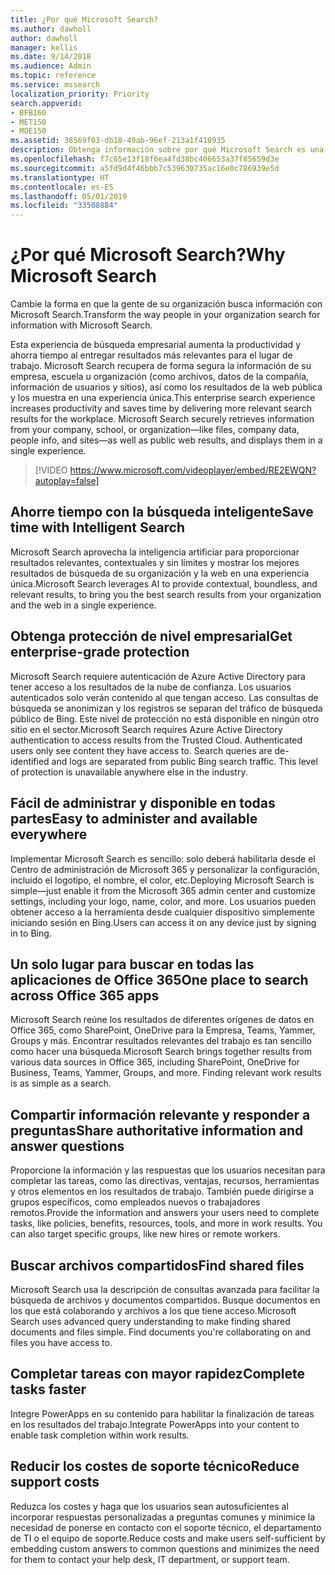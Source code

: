 ```yaml
---
title: ¿Por qué Microsoft Search?
ms.author: dawholl
author: dawholl
manager: kellis
ms.date: 9/14/2018
ms.audience: Admin
ms.topic: reference
ms.service: mssearch
localization_priority: Priority
search.appverid:
- BFB160
- MET150
- MOE150
ms.assetid: 38569f03-db18-49ab-96ef-213a1f410935
description: Obtenga información sobre por qué Microsoft Search es una búsqueda empresarial inteligente para el lugar de trabajo moderno.
ms.openlocfilehash: f7c65e13f18f6ea4fd38bc406653a37f85659d3e
ms.sourcegitcommit: a5fd9d4f46bbb7c539630735ac16e0c786939e5d
ms.translationtype: HT
ms.contentlocale: es-ES
ms.lasthandoff: 05/01/2019
ms.locfileid: "33508884"
---
```

# <a name="why-microsoft-search"></a><span data-ttu-id="742b4-103">¿Por qué Microsoft Search?</span><span class="sxs-lookup"><span data-stu-id="742b4-103">Why Microsoft Search</span></span>

<span data-ttu-id="742b4-104">Cambie la forma en que la gente de su organización busca información con Microsoft Search.</span><span class="sxs-lookup"><span data-stu-id="742b4-104">Transform the way people in your organization search for information with Microsoft Search.</span></span> 
  
<span data-ttu-id="742b4-p101">Esta experiencia de búsqueda empresarial aumenta la productividad y ahorra tiempo al entregar resultados más relevantes para el lugar de trabajo. Microsoft Search recupera de forma segura la información de su empresa, escuela u organización (como archivos, datos de la compañía, información de usuarios y sitios), así como los resultados de la web pública y los muestra en una experiencia única.</span><span class="sxs-lookup"><span data-stu-id="742b4-p101">This enterprise search experience increases productivity and saves time by delivering more relevant search results for the workplace. Microsoft Search securely retrieves information from your company, school, or organization—like files, company data, people info, and sites—as well as public web results, and displays them in a single experience.</span></span>

> [!VIDEO https://www.microsoft.com/videoplayer/embed/RE2EWQN?autoplay=false]
  
## <a name="save-time-with-intelligent-search"></a><span data-ttu-id="742b4-107">Ahorre tiempo con la búsqueda inteligente</span><span class="sxs-lookup"><span data-stu-id="742b4-107">Save time with Intelligent Search</span></span>

<span data-ttu-id="742b4-108">Microsoft Search aprovecha la inteligencia artificiar para proporcionar resultados relevantes, contextuales y sin límites y mostrar los mejores resultados de búsqueda de su organización y la web en una experiencia única.</span><span class="sxs-lookup"><span data-stu-id="742b4-108">Microsoft Search leverages AI to provide contextual, boundless, and relevant results, to bring you the best search results from your organization and the web in a single experience.</span></span>
  
## <a name="get-enterprise-grade-protection"></a><span data-ttu-id="742b4-109">Obtenga protección de nivel empresarial</span><span class="sxs-lookup"><span data-stu-id="742b4-109">Get enterprise-grade protection</span></span>

<span data-ttu-id="742b4-p102">Microsoft Search requiere autenticación de Azure Active Directory para tener acceso a los resultados de la nube de confianza. Los usuarios autenticados solo verán contenido al que tengan acceso. Las consultas de búsqueda se anonimizan y los registros se separan del tráfico de búsqueda público de Bing. Este nivel de protección no está disponible en ningún otro sitio en el sector.</span><span class="sxs-lookup"><span data-stu-id="742b4-p102">Microsoft Search requires Azure Active Directory authentication to access results from the Trusted Cloud. Authenticated users only see content they have access to. Search queries are de-identified and logs are separated from public Bing search traffic. This level of protection is unavailable anywhere else in the industry.</span></span>
  
## <a name="easy-to-administer-and-available-everywhere"></a><span data-ttu-id="742b4-114">Fácil de administrar y disponible en todas partes</span><span class="sxs-lookup"><span data-stu-id="742b4-114">Easy to administer and available everywhere</span></span>

<span data-ttu-id="742b4-115">Implementar Microsoft Search es sencillo: solo deberá habilitarla desde el Centro de administración de Microsoft 365 y personalizar la configuración, incluido el logotipo, el nombre, el color, etc.</span><span class="sxs-lookup"><span data-stu-id="742b4-115">Deploying Microsoft Search is simple—just enable it from the Microsoft 365 admin center and customize settings, including your logo, name, color, and more.</span></span> <span data-ttu-id="742b4-116">Los usuarios pueden obtener acceso a la herramienta desde cualquier dispositivo simplemente iniciando sesión en Bing.</span><span class="sxs-lookup"><span data-stu-id="742b4-116">Users can access it on any device just by signing in to Bing.</span></span>
  
## <a name="one-place-to-search-across-office-365-apps"></a><span data-ttu-id="742b4-117">Un solo lugar para buscar en todas las aplicaciones de Office 365</span><span class="sxs-lookup"><span data-stu-id="742b4-117">One place to search across Office 365 apps</span></span>

<span data-ttu-id="742b4-p104">Microsoft Search reúne los resultados de diferentes orígenes de datos en Office 365, como SharePoint, OneDrive para la Empresa, Teams, Yammer, Groups y más. Encontrar resultados relevantes del trabajo es tan sencillo como hacer una búsqueda.</span><span class="sxs-lookup"><span data-stu-id="742b4-p104">Microsoft Search brings together results from various data sources in Office 365, including SharePoint, OneDrive for Business, Teams, Yammer, Groups, and more. Finding relevant work results is as simple as a search.</span></span>
  
## <a name="share-authoritative-information-and-answer-questions"></a><span data-ttu-id="742b4-120">Compartir información relevante y responder a preguntas</span><span class="sxs-lookup"><span data-stu-id="742b4-120">Share authoritative information and answer questions</span></span>

<span data-ttu-id="742b4-p105">Proporcione la información y las respuestas que los usuarios necesitan para completar las tareas, como las directivas, ventajas, recursos, herramientas y otros elementos en los resultados de trabajo. También puede dirigirse a grupos específicos, como empleados nuevos o trabajadores remotos.</span><span class="sxs-lookup"><span data-stu-id="742b4-p105">Provide the information and answers your users need to complete tasks, like policies, benefits, resources, tools, and more in work results. You can also target specific groups, like new hires or remote workers.</span></span>
  
## <a name="find-shared-files"></a><span data-ttu-id="742b4-123">Buscar archivos compartidos</span><span class="sxs-lookup"><span data-stu-id="742b4-123">Find shared files</span></span>

<span data-ttu-id="742b4-p106">Microsoft Search usa la descripción de consultas avanzada para facilitar la búsqueda de archivos y documentos compartidos. Busque documentos en los que está colaborando y archivos a los que tiene acceso.</span><span class="sxs-lookup"><span data-stu-id="742b4-p106">Microsoft Search uses advanced query understanding to make finding shared documents and files simple. Find documents you're collaborating on and files you have access to.</span></span> 
  
## <a name="complete-tasks-faster"></a><span data-ttu-id="742b4-126">Completar tareas con mayor rapidez</span><span class="sxs-lookup"><span data-stu-id="742b4-126">Complete tasks faster</span></span>

<span data-ttu-id="742b4-127">Integre PowerApps en su contenido para habilitar la finalización de tareas en los resultados del trabajo.</span><span class="sxs-lookup"><span data-stu-id="742b4-127">Integrate PowerApps into your content to enable task completion within work results.</span></span>
  
## <a name="reduce-support-costs"></a><span data-ttu-id="742b4-128">Reducir los costes de soporte técnico</span><span class="sxs-lookup"><span data-stu-id="742b4-128">Reduce support costs</span></span>

<span data-ttu-id="742b4-129">Reduzca los costes y haga que los usuarios sean autosuficientes al incorporar respuestas personalizadas a preguntas comunes y minimice la necesidad de ponerse en contacto con el soporte técnico, el departamento de TI o el equipo de soporte.</span><span class="sxs-lookup"><span data-stu-id="742b4-129">Reduce costs and make users self-sufficient by embedding custom answers to common questions and minimizes the need for them to contact your help desk, IT department, or support team.</span></span>
  

